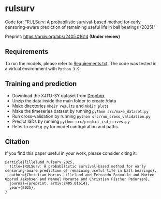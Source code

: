 # rulsurv
Code for: "RULSurv: A probabilistic survival-based method for early censoring-aware prediction of remaining useful life in ball bearings (2025)"<br />

Preprint: https://arxiv.org/abs/2405.01614 **(Under review)**

Requirements
----------------------
To run the models, please refer to [Requirements.txt](https://github.com/thecml/rulsurv/blob/main/requirements.txt).
The code was tested in a virtual environment with `Python 3.9`.

Training and prediction
--------
- Download the XJTU-SY dataset from [Dropbox](https://www.dropbox.com/scl/fi/ffneg1y7122jp5axlebpv/rulsurv_data.zip?rlkey=vd4yszi8vexhl7yaib4yfue53&st=gz1knl1b&dl=0)
- Unzip the data inside the main folder to create /data
- Make directories `mkdir results` and `mkdir plots`
- Make the timeseries dataset by running `python src/make_dataset.py`
- Run cross-validation by running `python src/run_cross_validation.py`
- Predict ISDs by running `python src/predict_isd_curves.py`
- Refer to `config.py` for model configuration and paths.

Citation
--------
If you find this paper useful in your work, please consider citing it:
 
```
@article{lillelund_rulsurv_2025,
  title={RULSurv: A probabilistic survival-based method for early censoring-aware prediction of remaining useful life in ball bearings}, 
  author={Christian Marius Lillelund and Fernando Pannullo and Morten Opprud Jakobsen and Manuel Morante and Christian Fischer Pedersen},
  journal={preprint, arXiv:2405.01614},
  year={2025},
}
```
